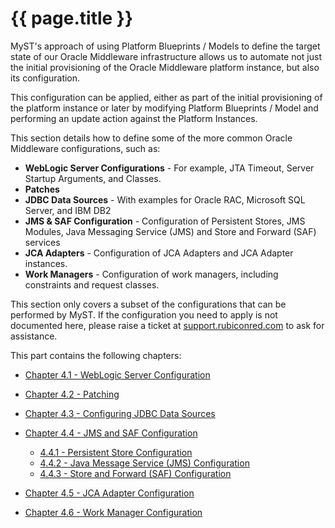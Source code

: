 # {{ page.title }}

MyST's approach of using Platform Blueprints / Models to define the target state of our Oracle Middleware infrastructure allows us to automate not just the initial provisioning of the Oracle Middleware platform instance, but also its configuration.

This configuration can be applied, either as part of the initial provisioning of the platform instance or later by modifying Platform Blueprints / Model and performing an update action against the Platform Instances.

This section details how to define some of the more common Oracle Middleware configurations, such as:
* **WebLogic Server Configurations** - For example, JTA Timeout, Server Startup Arguments, and Classes.
* **Patches**
* **JDBC Data Sources** - With examples for Oracle RAC, Microsoft SQL Server, and IBM DB2
* **JMS & SAF Configuration** - Configuration of Persistent Stores, JMS Modules, Java Messaging Service (JMS) and Store and Forward (SAF) services
* **JCA Adapters** - Configuration of JCA Adapters and JCA Adapter instances.
* **Work Managers** -  Configuration of work managers, including constraints and request classes.

<!-- TO DO
* **Authentication Providers** - Such as configuring LDAP setup for WebLogic
* **Mail Sessions**
* **Enabling SSL Listen Port Globally**
* **Custom Identity and Trust Store**
-->


This section only covers a subset of the configurations that can be performed by MyST. If the configuration you need to apply is not documented here, please raise a ticket at [support.rubiconred.com](htttp://support.rubiconred.com) to ask for assistance.

This part contains the following chapters:

* [Chapter 4.1 - WebLogic Server Configuration](4.1.weblogicServerConfiguration/4.1.0.weblogicServerConfiguration.md)

* [Chapter 4.2 - Patching](4.2.patching/4.2.0.patching.md)

* [Chapter 4.3 - Configuring JDBC Data Sources](4.3.configureDataSource/4.3.0.configureDataSource.md)

* [Chapter 4.4 - JMS and SAF Configuration](4.4.editPlatformBlueprint/3.4.0.editPlatformBlueprint.md)
    * [4.4.1 - Persistent Store Configuration](4.4.configureJmsSaf/4.4.1.configurePersistentStores.md)
    * [4.4.2 - Java Message Service (JMS) Configuration](4.1.configureJmsSaf/4.1.1.configureJms.md)
    * [4.4.3 - Store and Forward (SAF) Configuration](4.1.configureJmsSaf/4.1.1.configureSaf.md)
    

* [Chapter 4.5 - JCA Adapter Configuration](4.5.configureJcaAdapter/4.5.0.configureJcaAdapter.md)

* [Chapter 4.6 - Work Manager Configuration](4.6.workManagers/4.6.0.workManagers.md)

<!-- TO DO
* [Chapter 4.7 - Configuring Authentication Providers](/part4/4.7.introspectPlatformBlueprint/3.7.0.introspectPlatformBlueprint.md)

* [Chapter 4.8 - Configuring Mail Sessions](/part4/4.8.sideBySideUpgrade/4.8.0.sideBySideUpgrade.md)
-->


